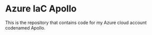 # Azure IaC Apollo

This is the repository that contains code for my Azure cloud account codenamed Apollo.
